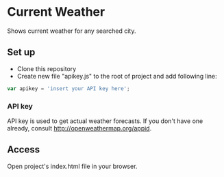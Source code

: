 # Current Weather
Shows current weather for any searched city.

## Set up
* Clone this repository
* Create new file "apikey.js" to the root of project and add following line:
```javascript
var apikey = 'insert your API key here';
```

### API key
API key is used to get actual weather forecasts. If you don't have one already, consult http://openweathermap.org/appid.

## Access
Open project's index.html file in your browser.